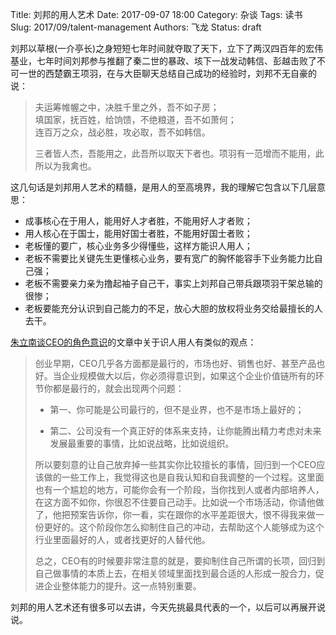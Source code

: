 Title: 刘邦的用人艺术
Date: 2017-09-07 18:00
Category: 杂谈
Tags: 读书
Slug: 2017/09/talent-management
Authors: 飞龙
Status: draft

刘邦以草根(一介亭长)之身短短七年时间就夺取了天下，立下了两汉四百年的宏伟基业，七年时间刘邦参与推翻了秦二世的暴政、垓下一战发动韩信、彭越击败了不可一世的西楚霸王项羽，在与大臣聊天总结自己成功的经验时，刘邦不无自豪的说：

> 夫运筹帷幄之中，决胜千里之外，吾不如子房；  
> 填国家，抚百姓，给饷馈，不绝粮道，吾不如萧何；  
> 连百万之众，战必胜，攻必取，吾不如韩信。  
>
> 三者皆人杰，吾能用之，此吾所以取天下者也。项羽有一范增而不能用，此所以为我禽也。

这几句话是刘邦用人艺术的精髓，是用人的至高境界，我的理解它包含以下几层意思：

- 成事核心在于用人，能用好人才者胜，不能用好人才者败；
- 用人核心在于国士，能用好国士者胜，不能用好国士者败；
- 老板懂的要广，核心业务多少得懂些，这样方能识人用人；
- 老板不需要比关键先生更懂核心业务，要有宽广的胸怀能容手下业务能力比自己强；
- 老板不需要亲力亲为撸起袖子自己干，事实上刘邦自己带兵跟项羽干架总输的很惨；
- 老板要能充分认识到自己能力的不足，放心大胆的放权将业务交给最擅长的人去干。

[朱立南谈CEO的角色意识](http://36kr.com/p/5091545.html)的文章中关于识人用人有类似的观点：

> 创业早期，CEO几乎各方面都是最行的，市场也好、销售也好、甚至产品也好。当企业规模做大以后，你必须得意识到，如果这个企业价值链所有的环节你都是最行的，就会出现两个问题：
>
> - 第一、你可能是公司最行的，但不是业界，也不是市场上最好的；
>
> - 第二、公司没有一个真正好的体系来支持，让你能腾出精力考虑对未来发展最重要的事情，比如说战略，比如说组织。
>
> 所以要刻意的让自己放弃掉一些其实你比较擅长的事情，回归到一个CEO应该做的一些工作上，我觉得这也是自我认知和自我调整的一个过程。这里面也有一个尴尬的地方，可能你会有一个阶段，当你找到人或者内部培养人，在这方面不如你，你很忍不住要自己动手。比如说一个市场活动，你请他做了，他把预案告诉你，你一看，实在跟你的水平差距很大，恨不得我来做一份更好的。这个阶段你怎么抑制住自己的冲动，去帮助这个人能够成为这个行业里面最好的人，或者找更好的人替代他。
>
> 总之，CEO有的时候要非常注意的就是，要抑制住自己所谓的长项，回归到自己做事情的本质上去，在相关领域里面找到最合适的人形成一股合力，促进企业整体能力的提升。这一点特别重要。

刘邦的用人艺术还有很多可以去讲，今天先挑最具代表的一个，以后可以再展开说说。
